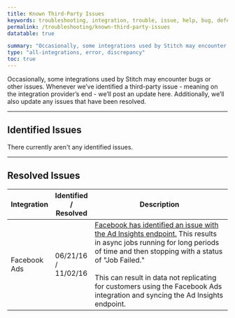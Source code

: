```yaml
---
title: Known Third-Party Issues
keywords: troubleshooting, integration, trouble, issue, help, bug, defect, bugs, third-party bugs, third party
permalink: /troubleshooting/known-third-party-issues
datatable: true

summary: "Occasionally, some integrations used by Stitch may encounter bugs or other issues. Whenever we’ve identified a third-party issue - meaning on the integration provider’s end - we’ll post an update here."
type: "all-integrations, error, discrepancy"
toc: true
---
```


<script>
$(document).ready(function(){

    $('table.display').DataTable( {
        paging: false,
        stateSave: true,
        searching: true
    }
        );
});
</script>

Occasionally, some integrations used by Stitch may encounter bugs or other issues. Whenever we’ve identified a third-party issue - meaning on the integration provider’s end - we’ll post an update here. Additionally, we’ll also update any issues that have been resolved.

---

## Identified Issues

There currently aren't any identified issues.

---

## Resolved Issues

<table id="resolvedIssues" class="display">
   <thead>
      <tr>
         <th width="15%; fixed">Integration</th>
         <th width="15%; fixed">Identified / Resolved</th>
         <th>Description</th>
      </tr>
   </thead>
   <tbody>
      <tr>
         <td>Facebook Ads</td>
         <td>06/21/16 / <br>
         	11/02/16</td>
         <td><a href="https://developers.facebook.com/bugs/260496180990955/" target="_blank">Facebook has identified an issue with the Ad Insights endpoint.</a> This results in async jobs running for long periods of time and then stopping with a status of "Job Failed."<br><br>
         This can result in data not replicating for customers using the Facebook Ads integration and syncing the Ad Insights endpoint.</td>
      </tr>
   </tbody>
</table>